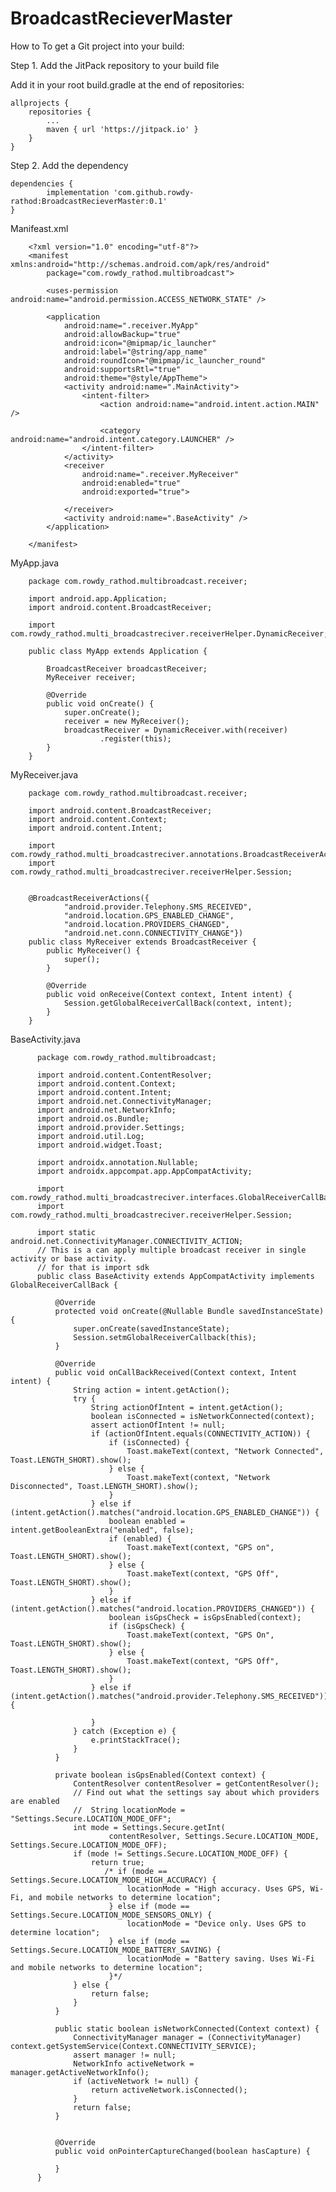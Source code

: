 # BroadcastRecieverMaster

How to
To get a Git project into your build:

Step 1. Add the JitPack repository to your build file

Add it in your root build.gradle at the end of repositories:

	allprojects {
		repositories {
			...
			maven { url 'https://jitpack.io' }
		}
	}
Step 2. Add the dependency

	dependencies {
	        implementation 'com.github.rowdy-rathod:BroadcastRecieverMaster:0.1'
	}




Manifeast.xml


        <?xml version="1.0" encoding="utf-8"?>
        <manifest xmlns:android="http://schemas.android.com/apk/res/android"
            package="com.rowdy_rathod.multibroadcast">

            <uses-permission android:name="android.permission.ACCESS_NETWORK_STATE" />

            <application
                android:name=".receiver.MyApp"
                android:allowBackup="true"
                android:icon="@mipmap/ic_launcher"
                android:label="@string/app_name"
                android:roundIcon="@mipmap/ic_launcher_round"
                android:supportsRtl="true"
                android:theme="@style/AppTheme">
                <activity android:name=".MainActivity">
                    <intent-filter>
                        <action android:name="android.intent.action.MAIN" />

                        <category android:name="android.intent.category.LAUNCHER" />
                    </intent-filter>
                </activity>
                <receiver
                    android:name=".receiver.MyReceiver"
                    android:enabled="true"
                    android:exported="true">

                </receiver>
                <activity android:name=".BaseActivity" />
            </application>

        </manifest>
        
        
  MyApp.java
  
        package com.rowdy_rathod.multibroadcast.receiver;

        import android.app.Application;
        import android.content.BroadcastReceiver;

        import com.rowdy_rathod.multi_broadcastreciver.receiverHelper.DynamicReceiver;

        public class MyApp extends Application {

            BroadcastReceiver broadcastReceiver;
            MyReceiver receiver;

            @Override
            public void onCreate() {
                super.onCreate();
                receiver = new MyReceiver();
                broadcastReceiver = DynamicReceiver.with(receiver)
                        .register(this);
            }
        }
        
 MyReceiver.java
 
        package com.rowdy_rathod.multibroadcast.receiver;

        import android.content.BroadcastReceiver;
        import android.content.Context;
        import android.content.Intent;

        import com.rowdy_rathod.multi_broadcastreciver.annotations.BroadcastReceiverActions;
        import com.rowdy_rathod.multi_broadcastreciver.receiverHelper.Session;


        @BroadcastReceiverActions({
                "android.provider.Telephony.SMS_RECEIVED",
                "android.location.GPS_ENABLED_CHANGE",
                "android.location.PROVIDERS_CHANGED",
                "android.net.conn.CONNECTIVITY_CHANGE"})
        public class MyReceiver extends BroadcastReceiver {
            public MyReceiver() {
                super();
            }

            @Override
            public void onReceive(Context context, Intent intent) {
                Session.getGlobalReceiverCallBack(context, intent);
            }
        }
        
        
BaseActivity.java

          package com.rowdy_rathod.multibroadcast;

          import android.content.ContentResolver;
          import android.content.Context;
          import android.content.Intent;
          import android.net.ConnectivityManager;
          import android.net.NetworkInfo;
          import android.os.Bundle;
          import android.provider.Settings;
          import android.util.Log;
          import android.widget.Toast;

          import androidx.annotation.Nullable;
          import androidx.appcompat.app.AppCompatActivity;

          import com.rowdy_rathod.multi_broadcastreciver.interfaces.GlobalReceiverCallBack;
          import com.rowdy_rathod.multi_broadcastreciver.receiverHelper.Session;

          import static android.net.ConnectivityManager.CONNECTIVITY_ACTION;
          // This is a can apply multiple broadcast receiver in single activity or base activity.
          // for that is import sdk
          public class BaseActivity extends AppCompatActivity implements GlobalReceiverCallBack {

              @Override
              protected void onCreate(@Nullable Bundle savedInstanceState) {
                  super.onCreate(savedInstanceState);
                  Session.setmGlobalReceiverCallback(this);
              }

              @Override
              public void onCallBackReceived(Context context, Intent intent) {
                  String action = intent.getAction();
                  try {
                      String actionOfIntent = intent.getAction();
                      boolean isConnected = isNetworkConnected(context);
                      assert actionOfIntent != null;
                      if (actionOfIntent.equals(CONNECTIVITY_ACTION)) {
                          if (isConnected) {
                              Toast.makeText(context, "Network Connected", Toast.LENGTH_SHORT).show();
                          } else {
                              Toast.makeText(context, "Network Disconnected", Toast.LENGTH_SHORT).show();
                          }
                      } else if (intent.getAction().matches("android.location.GPS_ENABLED_CHANGE")) {
                          boolean enabled = intent.getBooleanExtra("enabled", false);
                          if (enabled) {
                              Toast.makeText(context, "GPS on", Toast.LENGTH_SHORT).show();
                          } else {
                              Toast.makeText(context, "GPS Off", Toast.LENGTH_SHORT).show();
                          }
                      } else if (intent.getAction().matches("android.location.PROVIDERS_CHANGED")) {
                          boolean isGpsCheck = isGpsEnabled(context);
                          if (isGpsCheck) {
                              Toast.makeText(context, "GPS On", Toast.LENGTH_SHORT).show();
                          } else {
                              Toast.makeText(context, "GPS Off", Toast.LENGTH_SHORT).show();
                          }
                      } else if (intent.getAction().matches("android.provider.Telephony.SMS_RECEIVED")) {

                      }
                  } catch (Exception e) {
                      e.printStackTrace();
                  }
              }

              private boolean isGpsEnabled(Context context) {
                  ContentResolver contentResolver = getContentResolver();
                  // Find out what the settings say about which providers are enabled
                  //  String locationMode = "Settings.Secure.LOCATION_MODE_OFF";
                  int mode = Settings.Secure.getInt(
                          contentResolver, Settings.Secure.LOCATION_MODE, Settings.Secure.LOCATION_MODE_OFF);
                  if (mode != Settings.Secure.LOCATION_MODE_OFF) {
                      return true;
                         /* if (mode == Settings.Secure.LOCATION_MODE_HIGH_ACCURACY) {
                              locationMode = "High accuracy. Uses GPS, Wi-Fi, and mobile networks to determine location";
                          } else if (mode == Settings.Secure.LOCATION_MODE_SENSORS_ONLY) {
                              locationMode = "Device only. Uses GPS to determine location";
                          } else if (mode == Settings.Secure.LOCATION_MODE_BATTERY_SAVING) {
                              locationMode = "Battery saving. Uses Wi-Fi and mobile networks to determine location";
                          }*/
                  } else {
                      return false;
                  }
              }

              public static boolean isNetworkConnected(Context context) {
                  ConnectivityManager manager = (ConnectivityManager) context.getSystemService(Context.CONNECTIVITY_SERVICE);
                  assert manager != null;
                  NetworkInfo activeNetwork = manager.getActiveNetworkInfo();
                  if (activeNetwork != null) {
                      return activeNetwork.isConnected();
                  }
                  return false;
              }


              @Override
              public void onPointerCaptureChanged(boolean hasCapture) {

              }
          }



